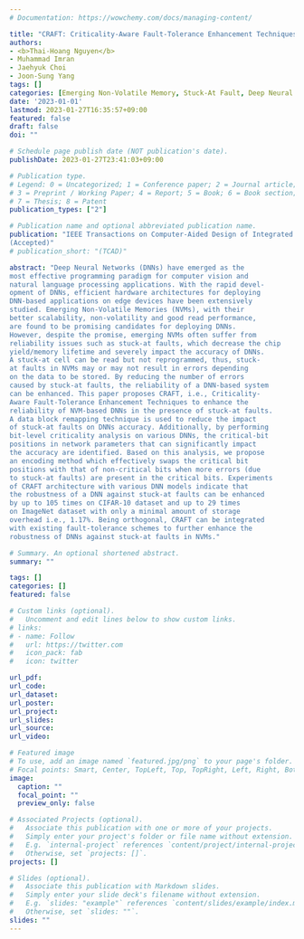 ```yaml
---
# Documentation: https://wowchemy.com/docs/managing-content/

title: "CRAFT: Criticality-Aware Fault-Tolerance Enhancement Techniques for Emerging Memories-Based Deep Neural Networks"
authors:
- <b>Thai-Hoang Nguyen</b>
- Muhammad Imran
- Jaehyuk Choi
- Joon-Sung Yang
tags: []
categories: [Emerging Non-Volatile Memory, Stuck-At Fault, Deep Neural Network]
date: '2023-01-01'
lastmod: 2023-01-27T16:35:57+09:00
featured: false
draft: false
doi: ""

# Schedule page publish date (NOT publication's date).
publishDate: 2023-01-27T23:41:03+09:00

# Publication type.
# Legend: 0 = Uncategorized; 1 = Conference paper; 2 = Journal article;
# 3 = Preprint / Working Paper; 4 = Report; 5 = Book; 6 = Book section;
# 7 = Thesis; 8 = Patent
publication_types: ["2"]

# Publication name and optional abbreviated publication name.
publication: "IEEE Transactions on Computer-Aided Design of Integrated Circuits and Systems
(Accepted)"
# publication_short: "(TCAD)"

abstract: "Deep Neural Networks (DNNs) have emerged as the
most effective programming paradigm for computer vision and
natural language processing applications. With the rapid devel-
opment of DNNs, efficient hardware architectures for deploying
DNN-based applications on edge devices have been extensively
studied. Emerging Non-Volatile Memories (NVMs), with their
better scalability, non-volatility and good read performance,
are found to be promising candidates for deploying DNNs.
However, despite the promise, emerging NVMs often suffer from
reliability issues such as stuck-at faults, which decrease the chip
yield/memory lifetime and severely impact the accuracy of DNNs.
A stuck-at cell can be read but not reprogrammed, thus, stuck-
at faults in NVMs may or may not result in errors depending
on the data to be stored. By reducing the number of errors
caused by stuck-at faults, the reliability of a DNN-based system
can be enhanced. This paper proposes CRAFT, i.e., Criticality-
Aware Fault-Tolerance Enhancement Techniques to enhance the
reliability of NVM-based DNNs in the presence of stuck-at faults.
A data block remapping technique is used to reduce the impact
of stuck-at faults on DNNs accuracy. Additionally, by performing
bit-level criticality analysis on various DNNs, the critical-bit
positions in network parameters that can significantly impact
the accuracy are identified. Based on this analysis, we propose
an encoding method which effectively swaps the critical bit
positions with that of non-critical bits when more errors (due
to stuck-at faults) are present in the critical bits. Experiments
of CRAFT architecture with various DNN models indicate that
the robustness of a DNN against stuck-at faults can be enhanced
by up to 105 times on CIFAR-10 dataset and up to 29 times
on ImageNet dataset with only a minimal amount of storage
overhead i.e., 1.17%. Being orthogonal, CRAFT can be integrated
with existing fault-tolerance schemes to further enhance the
robustness of DNNs against stuck-at faults in NVMs."

# Summary. An optional shortened abstract.
summary: ""

tags: []
categories: []
featured: false

# Custom links (optional).
#   Uncomment and edit lines below to show custom links.
# links:
# - name: Follow
#   url: https://twitter.com
#   icon_pack: fab
#   icon: twitter

url_pdf:
url_code:
url_dataset:
url_poster:
url_project:
url_slides:
url_source:
url_video:

# Featured image
# To use, add an image named `featured.jpg/png` to your page's folder. 
# Focal points: Smart, Center, TopLeft, Top, TopRight, Left, Right, BottomLeft, Bottom, BottomRight.
image:
  caption: ""
  focal_point: ""
  preview_only: false

# Associated Projects (optional).
#   Associate this publication with one or more of your projects.
#   Simply enter your project's folder or file name without extension.
#   E.g. `internal-project` references `content/project/internal-project/index.md`.
#   Otherwise, set `projects: []`.
projects: []

# Slides (optional).
#   Associate this publication with Markdown slides.
#   Simply enter your slide deck's filename without extension.
#   E.g. `slides: "example"` references `content/slides/example/index.md`.
#   Otherwise, set `slides: ""`.
slides: ""
---
```

